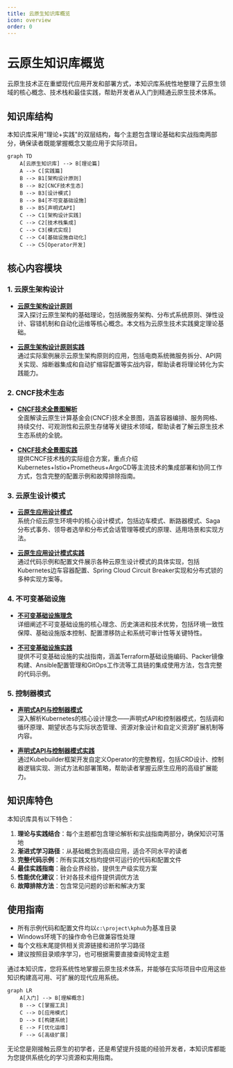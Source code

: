 ```yaml
---
title: 云原生知识库概览
icon: overview
order: 0
---
```


# 云原生知识库概览

云原生技术正在重塑现代应用开发和部署方式，本知识库系统性地整理了云原生领域的核心概念、技术栈和最佳实践，帮助开发者从入门到精通云原生技术体系。

## 知识库结构

本知识库采用"理论+实践"的双层结构，每个主题包含理论基础和实战指南两部分，确保读者既能掌握概念又能应用于实际项目。

```mermaid
graph TD
    A[云原生知识库] --> B[理论篇]
    A --> C[实践篇]
    B --> B1[架构设计原则]
    B --> B2[CNCF技术生态]
    B --> B3[设计模式]
    B --> B4[不可变基础设施]
    B --> B5[声明式API]
    C --> C1[架构设计实践]
    C --> C2[技术栈集成]
    C --> C3[模式实现]
    C --> C4[基础设施自动化]
    C --> C5[Operator开发]
```

## 核心内容模块

### 1. 云原生架构设计

- [**云原生架构设计原则**](c:\project\kphub\01-云原生架构设计原则.md)  
  深入探讨云原生架构的基础理论，包括微服务架构、分布式系统原则、弹性设计、容错机制和自动化运维等核心概念。本文档为云原生技术实践奠定理论基础。

- [**云原生架构设计原则实践**](c:\project\kphub\01.1-云原生架构设计原则实践.md)  
  通过实际案例展示云原生架构原则的应用，包括电商系统微服务拆分、API网关实现、熔断器集成和自动扩缩容配置等实战内容，帮助读者将理论转化为实践能力。

### 2. CNCF技术生态

- [**CNCF技术全景图解析**](c:\project\kphub\02-CNCF技术全景图解析.md)  
  全面解读云原生计算基金会(CNCF)技术全景图，涵盖容器编排、服务网格、持续交付、可观测性和云原生存储等关键技术领域，帮助读者了解云原生技术生态系统的全貌。

- [**CNCF技术全景图实践**](c:\project\kphub\02.1-CNCF技术全景图实践.md)  
  提供CNCF技术栈的实际组合方案，重点介绍Kubernetes+Istio+Prometheus+ArgoCD等主流技术的集成部署和协同工作方式，包含完整的配置示例和故障排除指南。

### 3. 云原生设计模式

- [**云原生应用设计模式**](c:\project\kphub\03-云原生应用设计模式.md)  
  系统介绍云原生环境中的核心设计模式，包括边车模式、断路器模式、Saga分布式事务、领导者选举和分布式会话管理等模式的原理、适用场景和实现方法。

- [**云原生应用设计模式实践**](c:\project\kphub\03.1-云原生应用设计模式实践.md)  
  通过代码示例和配置文件展示各种云原生设计模式的具体实现，包括Kubernetes边车容器配置、Spring Cloud Circuit Breaker实现和分布式锁的多种实现方案等。

### 4. 不可变基础设施

- [**不可变基础设施理念**](c:\project\kphub\04-不可变基础设施理念.md)  
  详细阐述不可变基础设施的核心理念、历史演进和技术优势，包括环境一致性保障、基础设施版本控制、配置漂移防止和系统可审计性等关键特性。

- [**不可变基础设施实践**](c:\project\kphub\04.1-不可变基础设施实践.md)  
  提供不可变基础设施的实战指南，涵盖Terraform基础设施编码、Packer镜像构建、Ansible配置管理和GitOps工作流等工具链的集成使用方法，包含完整的代码示例。

### 5. 控制器模式

- [**声明式API与控制器模式**](c:\project\kphub\05-声明式API与控制器模式.md)  
  深入解析Kubernetes的核心设计理念——声明式API和控制器模式，包括调和循环原理、期望状态与实际状态管理、资源对象设计和自定义资源扩展机制等内容。

- [**声明式API与控制器模式实践**](c:\project\kphub\05.1-声明式API与控制器模式实践.md)  
  通过Kubebuilder框架开发自定义Operator的完整教程，包括CRD设计、控制器逻辑实现、测试方法和部署策略，帮助读者掌握云原生应用的高级扩展能力。

## 知识库特色

本知识库具有以下特色：

1. **理论与实践结合**：每个主题都包含理论解析和实战指南两部分，确保知识可落地
2. **渐进式学习路径**：从基础概念到高级应用，适合不同水平的读者
3. **完整代码示例**：所有实践文档均提供可运行的代码和配置文件
4. **最佳实践指南**：融合业界经验，提供生产级实现方案
5. **性能优化建议**：针对各技术组件提供调优方法
6. **故障排除方法**：包含常见问题的诊断和解决方案

## 使用指南

- 所有示例代码和配置文件均以`c:\project\kphub`为基准目录
- Windows环境下的操作命令已做兼容性处理
- 每个文档末尾提供相关资源链接和进阶学习路径
- 建议按照目录顺序学习，也可根据需要直接查阅特定主题

通过本知识库，您将系统性地掌握云原生技术体系，并能够在实际项目中应用这些知识构建高可用、可扩展的现代应用系统。

```mermaid
graph LR
    A[入门] --> B[理解概念]
    B --> C[掌握工具]
    C --> D[应用模式]
    D --> E[构建系统]
    E --> F[优化运维]
    F --> G[高级扩展]
```

无论您是刚接触云原生的初学者，还是希望提升技能的经验开发者，本知识库都能为您提供系统化的学习资源和实用指南。